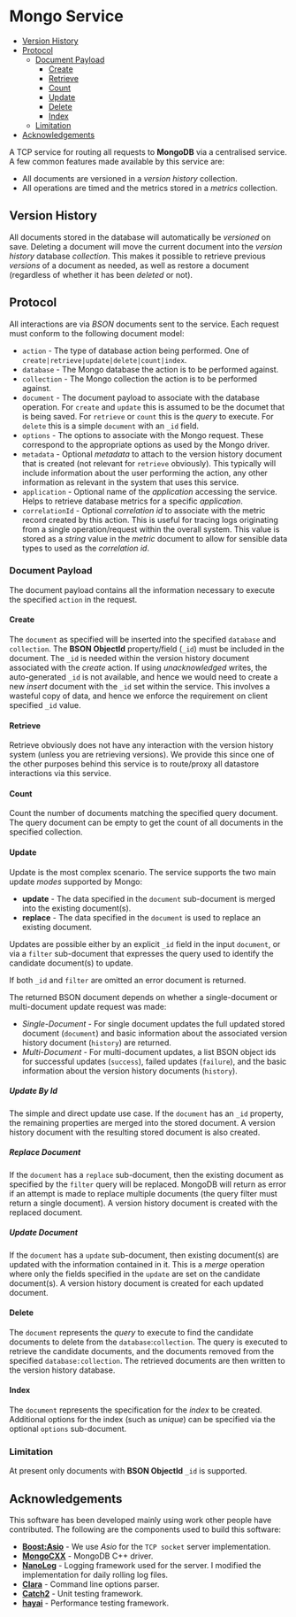 # Mongo Service

* [Version History](#version-history)
* [Protocol](#protocol)
    * [Document Payload](#document-payload)
        * [Create](#create)
        * [Retrieve](#retrieve)
        * [Count](#count)
        * [Update](#update)
        * [Delete](#delete)
        * [Index](#index)
    * [Limitation](#limitation)
* [Acknowledgements](#acknowledgements)
    
A TCP service for routing all requests to **MongoDB** via a centralised service.
A few common features made available by this service are:
* All documents are versioned in a *version history* collection.
* All operations are timed and the metrics stored in a *metrics* collection.

## Version History
All documents stored in the database will automatically be *versioned* on save.
Deleting a document will move the current document into the *version history*
database *collection*.  This makes it possible to retrieve previous *versions*
of a document as needed, as well as restore a document (regardless of whether
it has been *deleted* or not).

## Protocol
All interactions are via *BSON* documents sent to the service.  Each request must
conform to the following document model:
* `action` - The type of database action being performed.  One of 
  `create|retrieve|update|delete|count|index`.
* `database` - The Mongo database the action is to be performed against.
* `collection` - The Mongo collection the action is to be performed against.
* `document` - The document payload to associate with the database operation.
  For `create` and `update` this is assumed to be the documet that is being saved.
  For `retrieve` or `count` this is the *query* to execute.  For `delete` this
  is a simple `document` with an `_id` field.
* `options` - The options to associate with the Mongo request.  These correspond
  to the appropriate options as used by the Mongo driver.
* `metadata` - Optional *metadata* to attach to the version history document that
  is created (not relevant for `retrieve` obviously).  This typically will include
  information about the user performing the action, any other information as
  relevant in the system that uses this service.
* `application` - Optional name of the *application* accessing the service.
  Helps to retrieve database metrics for a specific *application*.
* `correlationId` - Optional *correlation id* to associate with the metric record
  created by this action.  This is useful for tracing logs originating from a single
  operation/request within the overall system.  This value is stored as a *string*
  value in the *metric* document to allow for sensible data types to used as the
  *correlation id*.

### Document Payload
The document payload contains all the information necessary to execute the
specified `action` in the request.

#### Create
The `document` as specified will be inserted into the specified `database` and
`collection`.  The **BSON ObjectId** property/field (`_id`) must be included in
the document.  The `_id` is needed within the version history document associated
with the *create* action.  If using *unacknowledged* writes, the auto-generated
`_id` is not available, and hence we would need to create a new *insert* document
with the `_id` set within the service.  This involves a wasteful copy of data,
and hence we enforce the requirement on client specified `_id` value.

#### Retrieve
Retrieve obviously does not have any interaction with the version history system
(unless you are retrieving versions).  We provide this since one of the other
purposes behind this service is to route/proxy all datastore interactions via
this service.

#### Count
Count the number of documents matching the specified query document.
The query document can be empty to get the count of all documents in the specified
collection.

#### Update
Update is the most complex scenario.  The service supports the two main update
*modes* supported by Mongo:
* **update** - The data specified in the `document` sub-document is merged into
 the existing document(s).
* **replace** - The data specified in the `document` is used to replace an existing
 document.
 
Updates are possible either by an explicit `_id` field in the input `document`,
or via a `filter` sub-document that expresses the query used to identify the
candidate document(s) to update.

If both `_id` and `filter` are omitted an error document is returned.

The returned BSON document depends on whether a single-document or multi-document
update request was made:
* *Single-Document* - For single document updates the full updated stored document
 (`document`) and basic information about the associated version history document
 (`history`) are returned.
* *Multi-Document* - For multi-document updates, a list BSON object ids for
successful updates (`success`), failed updates (`failure`), and the basic
information about the version history documents (`history`).
 
##### Update By Id
The simple and direct update use case.  If the `document` has an `_id` property,
the remaining properties are merged into the stored document.  A version history
document with the resulting stored document is also created.

##### Replace Document
If the `document` has a `replace` sub-document, then the existing document as
specified by the `filter` query will be replaced.  MongoDB will return as error
if an attempt is made to replace multiple documents (the query filter must return
a single document).  A version history document is created with the replaced
document.

##### Update Document
If the `document` has a `update` sub-document, then existing document(s) are
updated with the information contained in it.  This is a *merge* operation where
only the fields specified in the `update` are set on the candidate document(s).
A version history document is created for each updated document.
 
#### Delete
The `document` represents the *query* to execute to find the candidate documents
to delete from the `database`:`collection`.  The query is executed to retrieve
the candidate documents, and the documents removed from the specified
`database:collection`.  The retrieved documents are then written to the version
history database.

#### Index
The `document` represents the specification for the *index* to be created.
Additional options for the index (such as *unique*) can be specified via the
optional `options` sub-document.
  
### Limitation
At present only documents with **BSON ObjectId** `_id` is supported.

## Acknowledgements
This software has been developed mainly using work other people have contributed.
The following are the components used to build this software:
* **[Boost:Asio](https://github.com/boostorg/asio)** - We use *Asio* for the
`TCP socket` server implementation.
* **[MongoCXX](http://mongocxx.org/)** - MongoDB C++ driver.
* **[NanoLog](https://github.com/Iyengar111/NanoLog)** - Logging framework used
for the server.  I modified the implementation for daily rolling log files.
* **[Clara](https://github.com/catchorg/Clara)** - Command line options parser.
* **[Catch2](https://github.com/catchorg/Catch2)** - Unit testing framework.
* **[hayai](https://github.com/nickbruun/hayai)** - Performance testing framework.
